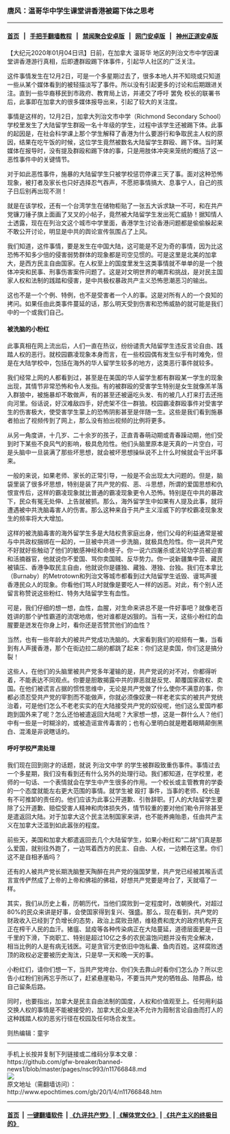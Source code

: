 ### 唐风：温哥华中学生课堂讲香港被踢下体之思考
------------------------

#### [首页](https://github.com/gfw-breaker/banned-news1/blob/master/README.md) &nbsp;&nbsp;|&nbsp;&nbsp; [手把手翻墙教程](https://github.com/gfw-breaker/guides/wiki) &nbsp;&nbsp;|&nbsp;&nbsp; [禁闻聚合安卓版](https://github.com/gfw-breaker/bn-android) &nbsp;&nbsp;|&nbsp;&nbsp; [网门安卓版](https://github.com/oGate2/oGate) &nbsp;&nbsp;|&nbsp;&nbsp; [神州正道安卓版](https://github.com/SzzdOgate/update) 



<div><p>
 【大纪元2020年01月04日讯】日前，在加拿大
 <ok href="http://www.epochtimes.com/gb/tag/%E6%B8%A9%E5%93%A5%E5%8D%8E.html">
  温哥华
 </ok>
 地区的列治文市中学因课堂讲香港游行真相，后即遭群殴踢下体事件，引起华人社区的广泛关注。
</p>
<p>
 这件事情发生在12月2日，可是一个多星期过去了，很多本地人并不知晓或只知道一些从某个媒体看到的被轻描淡写了事件。所以没有引起更多的讨论和后期跟进关注。直到一些华裔移民到市政府、教育局上访，并递交了呼吁
 <ok href="http://www.epochtimes.com/gb/tag/%E7%BD%A2%E5%85%8D.html">
  罢免
 </ok>
 校长的联署书后，此事即在加拿大的很多媒体报导出来，引起了较大的关注度。
</p>
<p>
 事情是这样的，12月2日，加拿大列治文市中学（Richmond Secondary School）学校里发生了大陆留学生群殴一名十年级的学生，过程中该学生还被踢下体。此事的起因是，在社会科学课上那个学生解释了香港为什么要游行和争取民主人权的原因，结果在吃午饭的时候，这位学生竟然被数名大陆留学生群殴、踢下体。当时某媒体在报导时，没有提及群殴和踢下体的事，只是用肢体冲突来笼统的概括了这一恶性事件中的关键情节。
</p>
<p>
 对于如此恶性事件，施暴的大陆留学生只被学校惩罚停课三天了事。面对这种恐怖现象，被打者及家长也只好选择忍气吞声，不愿把事情搞大、息事宁人，自己的孩子日后别再出现不测！
</p>
<p>
 就是在该学校，还有一个台湾学生在储物柜贴了一张五大诉求缺一不可，和在共产党镰刀锤子旗上面画了叉叉的小帖子，竟然被大陆留学生发出死亡威胁！据知情人士透露，现在在列治文这个城市中学里面，香港学生讨论香港问题都是偷偷躲起来不敢公开讨论，明显是中共的舆论宣传氛围占了上风。
</p>
<p>
 我们知道，这件事情，要是发生在中国大陆，这可能是不足为奇的事情，因为比这恐怖不知多少倍的侵害弱势群体的现象都是司空见惯的。可是这里是北美的加拿大，是西方民主自由国家。在人权至上的国度里发生这类事情就不单单的是一个肢体冲突和民事、刑事伤害案件问题了。这是对文明世界的嘲弄和挑战，是对民主国家人权和法制的践踏和侵害，是中共极权暴政共产主义恐怖思潮恶习的输出。
</p>
<p>
 这也不是一个个例、特例，也不是受害者一个人的事。这是对所有人的一个良知的拷问。如果任由此类事件蔓延的话，那么明天受到伤害和恐怖威胁的就可能是我们中的一个或我们自己。
</p>
<p>
</p>
<h4>
 被洗脑的小粉红
</h4>
<p>
 此事真相在网上流出后，人们一直在热议，纷纷谴责大陆留学生违反言论自由、践踏人权的恶行。就校园霸凌现象本身而言，在一些校园偶有发生似乎有时难免，但是在大陆学校中，包括在海外的华人留学生较多的地方，这类恶行事件就较多。
</p>
<p>
 我们经常上网的人都看到过，甚至是在美国的华人留学生都有群殴某一学生的现象出现，其情节非常恐怖和令人发指。有的被群殴的受害学生特别是女生就像羔羊落入群狼中，被施暴却不敢做声，有的甚至还被逼吃头发、有的被几人打来打去还拖向河里。俗话说，好汉难敌四手，好虎架不住一群狼。校园霸凌群殴事件对受害学生的伤害极大，使受害学生蒙上的恐怖阴影甚至是伴随一生。这些是我们看到施暴者拍出了视频传到了网上，那么没有拍出视频的比例将更多。
</p>
<p>
 从另一角度讲，十几岁、二十余岁的孩子，正直青春萌动期或青春躁动期，他们受到时下某些不良风气的影响，极具危险性。他们头脑里原本是天真的一片空白，可是头脑中一旦装满了那些坏思想，就会被坏思想操纵说不上什么时候就会干出坏事来。
</p>
<p>
 一般的来说，如果老师、家长的正常引导，一般是不会出现太大问题的。但是，脑袋里装了很多坏思想，特别是装了共产党的假、恶、斗思想，所谓的爱国思想和仇恨宣传后，这样的霸凌现象就比普通的霸凌现象更令人恐怖。特别是在中共的暴政下，民众有冤无处伸、上告就被抓。那么，海外留学生中如果有人提及此事，就将遭遇被中共洗脑毒害人的伤害。那么这种来自于共产主义淫威下的学校霸凌现象发生的频率将大大增加。
</p>
<p>
 这样的被洗脑毒害的海外留学生多是大陆权贵家庭出身，他们父母的利益通常是被与中共政权捆绑在一起的，一旦被中共进一步洗脑，就极具危险性。你一说共产党不好就好些触动了他们的敏感神经和命根子。你一说六四屠杀或法轮功学员被迫害和活摘器官，他就说你不爱国、骂你卖国贼、反华势力。你一说新疆集中营、藏民被镇压、香港争取民主自由，他就说你是疆独、藏独、港独、台独。我们在本拿比（Burnaby）的Metrotown和列治文等城市都看到过大陆留学生诋毁、谩骂声援香港民众人的现象。你看他们骂人时就像是要吃人一样的凶恶。对此，有个别人还留言称赞说这些粉红、特务大陆留学生有血性。
</p>
<p>
 可是，我们仔细的想一想，血性，血腥，对生命来讲总不是一件好事吧？就像老百姓讲的那个驴性霸道的流氓地痞，他对谁都是凶狠的。当有一天，这些小粉红的血腥要是迸发在你身上时，看你还是否赞赏他们的血性？
</p>
<p>
 当然，也有一些年龄大的被共产党成功洗脑的。大家看到我们的视频有一集，当看到有人声援香港，那个在街边拉二胡的都跳了起来：你们这是卖国，你们这是搞分裂！
</p>
<p>
 这些人，在他们的头脑里被共产党多年灌输的是，共产党说的对不对，你都得听着，不能表达不同观点。你要是胆敢揭露中共的罪恶就是反党、颠覆国家政权、卖国。在他们被谎言占据的惯性思维中，无论是共产党做了什么使你不满意的事，你都必须忍受共产党的宰割而不能做声，你就必须像奴隶一样老老实实的被共产党统治着，可是他们怎么不老老实实的在大陆接受共产党的奴役呢，他们这么爱国咋都跑到国外来了呢？怎么还怕被遣返回大陆呢？大家想一想，这是一群什么人？他们中有一些是一时糊涂的，或被造谣宣传毒害的；也有心里明白就是瞪着眼睛颠倒黑白、混淆是非说瞎话的。
</p>
<h4>
 呼吁学校严肃处理
</h4>
<p>
 我们现在回到刚才的话题，就说
 <ok href="http://www.epochtimes.com/gb/tag/%E5%88%97%E6%B2%BB%E6%96%87%E4%B8%AD%E5%AD%A6.html">
  列治文中学
 </ok>
 的学生被群殴致重伤事件。事情过去一个多星期，我们没有看到还有什么另外的处理行动。我们都知道，在学校里，老师的一句话、一个表情就会在学生中产生很多的作用。一个校长或主管教育的学委的一个态度就能左右更大范围的事情。就学生被
 <ok href="http://www.epochtimes.com/gb/tag/%E6%AE%B4%E6%89%93.html">
  殴打
 </ok>
 事件，当事的老师、校长是有不可推卸的责任的。他们应该为此事公开道歉、引咎辞职。打人的大陆留学生要除了公开道歉、赔偿受害人精神和肉体损失外，情节较重的要对他们勒令开除甚至是遣返回大陆。对于加拿大这个民主法制国家来讲，也不能养痈贻患，任由共产主义在加拿大泛滥到如此嚣张的程度。
</p>
<p>
 前些天，美国和加拿大都遣返回去几个大陆留学生，如果小粉红和“二胡”们真是那么爱国，就别往外跑了，一边骂着西方的民主、自由、人权，一边赖在这里。你们这不是自相矛盾吗？
</p>
<p>
 还有的人被共产党长期洗脑整天陶醉在共产党的强国梦里，共产党已经被其喉舌谎言宣传俨然成了上帝的上帝和佛祖的佛祖，好想共产党要是垮台了，天就塌了一样。
</p>
<p>
 其实，我们从历史上看，历朝历代，当他们腐败到一定程度时，改朝换代，对超过80%的民众来讲是好事，会使国家得到复兴、强盛。那么，现在看到，共产党的财政收入已经到了负增长的态势，政治上腐败丑陋，维稳费和庞大的政府机构开支正在榨干人民的血汗。猪瘟、鼠疫等各种传染病正在大陆蔓延，道德层面更是一日千里的下滑，下岗职工、特别是超过10亿之多的农民温饱问题并没有完全解决，相当比例的人是有病无钱医。可是贪官污吏依旧中饱私囊、鱼肉百姓。这样腐败透顶的政权必定要被历史淘汰，只是早一天和晚一天的事。
</p>
<p>
 小粉红们，请你们想一下，当共产党垮台、你们失去靠山时看你们怎么办？所以忠告小红粉们别再忘乎所以了，赶紧悬崖勒马，不要当共产党的牺牲品、陪葬品，给自己留条后路。
</p>
<p>
 同时，也要指出，加拿大是民主自由法制的国度，人权和价值观至上。任何用利益交换人权的事情是不能被接受的，加拿大民众是决不允许为箝制言论自由而打人的这种践踏人权的恶劣行径在校园及任何场合发生。
</p>
<p>
 则热编辑：童宇
</p>
</div>
<hr/>
手机上长按并复制下列链接或二维码分享本文章：<br/>
https://github.com/gfw-breaker/banned-news1/blob/master/pages/nsc993/n11766848.md <br/>
<a href='https://github.com/gfw-breaker/banned-news1/blob/master/pages/nsc993/n11766848.md'><img src='https://github.com/gfw-breaker/banned-news1/blob/master/pages/nsc993/n11766848.md.png'/></a> <br/>
原文地址（需翻墙访问）：http://www.epochtimes.com/gb/20/1/4/n11766848.htm


------------------------
#### [首页](https://github.com/gfw-breaker/banned-news1/blob/master/README.md) &nbsp;|&nbsp; [一键翻墙软件](https://github.com/gfw-breaker/nogfw/blob/master/README.md) &nbsp;| [《九评共产党》](https://github.com/gfw-breaker/9ping.md/blob/master/README.md#九评之一评共产党是什么) | [《解体党文化》](https://github.com/gfw-breaker/jtdwh.md/blob/master/README.md) | [《共产主义的终极目的》](https://github.com/gfw-breaker/gczydzjmd.md/blob/master/README.md)


<img src='http://gfw-breaker.win/banned-news/pages/nsc993/n11766848.md' width='0px' height='0px'/>